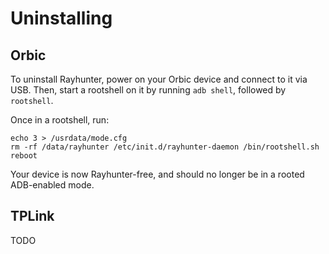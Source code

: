 # Uninstalling

## Orbic

To uninstall Rayhunter, power on your Orbic device and connect to it via USB. Then, start a rootshell on it by running `adb shell`, followed by `rootshell`.

Once in a rootshell, run:

```shell
echo 3 > /usrdata/mode.cfg
rm -rf /data/rayhunter /etc/init.d/rayhunter-daemon /bin/rootshell.sh
reboot
```

Your device is now Rayhunter-free, and should no longer be in a rooted ADB-enabled mode.

## TPLink

TODO

